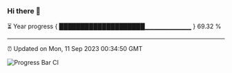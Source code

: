 ### Hi there 👋

⏳ Year progress { ████████████████████▁▁▁▁▁▁▁▁▁▁ } 69.32 %

---

⏰ Updated on Mon, 11 Sep 2023 00:34:50 GMT

![Progress Bar CI](https://github.com/Shyam-Makwana/GitHub-Actions-Demo/workflows/Progress%20Bar%20CI/badge.svg)
